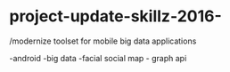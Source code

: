 # project-update-skillz-2016-
/modernize toolset for mobile big data applications



-android
-big data
-facial social map - graph api


